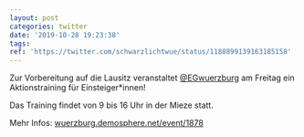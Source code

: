 ```yaml
---
layout: post
categories: twitter
date: '2019-10-28 19:23:38'
tags: 
ref: 'https://twitter.com/schwarzlichtwue/status/1188899139163185158'
---
```

Zur Vorbereitung auf die Lausitz veranstaltet [@EGwuerzburg](https://twitter.com/EGwuerzburg) am Freitag ein Aktionstraining für Einsteiger\*innen!

Das Training findet von 9 bis 16 Uhr in der Mieze statt.



Mehr Infos: [wuerzburg.demosphere.net/event/1878](https://wuerzburg.demosphere.net/event/1878)
